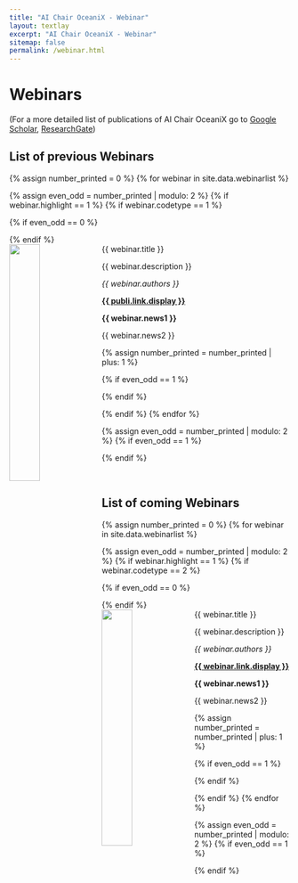 ```yaml
---
title: "AI Chair OceaniX - Webinar"
layout: textlay
excerpt: "AI Chair OceaniX - Webinar"
sitemap: false
permalink: /webinar.html
---
```


# Webinars
(For a more detailed list of publications of AI Chair OceaniX <!--full list see [below](#full-list) or--> go to [Google Scholar](https://scholar.google.ch/citations?user=0donG7gAAAAJ), [ResearchGate](https://www.researchgate.net/profile/Ronan_Fablet))

## List of previous Webinars

{% assign number_printed = 0 %}
{% for webinar in site.data.webinarlist %}

{% assign even_odd = number_printed | modulo: 2 %}
{% if webinar.highlight == 1 %}
{% if webinar.codetype == 1 %}

{% if even_odd == 0 %}
<div class="row">
{% endif %}

<div class="col-sm-6 clearfix">
 <div class="well">
  <pubtit>{{ webinar.title }}</pubtit>
  <img src="{{ site.url }}{{ site.baseurl }}/images/webinarpic/{{ webinar.image }}" class="img-responsive" width="33%" style="float: left" />
  <p>{{ webinar.description }}</p>
  <p><em>{{ webinar.authors }}</em></p>
  <p><strong><a href="{{ webinar.link.url }}">{{ publi.link.display }}</a></strong></p>
  <p class="text-danger"><strong> {{ webinar.news1 }}</strong></p>
  <p> {{ webinar.news2 }}</p>
 </div>
</div>

{% assign number_printed = number_printed | plus: 1 %}

{% if even_odd == 1 %}
</div>
{% endif %}

{% endif %}
{% endfor %}

{% assign even_odd = number_printed | modulo: 2 %}
{% if even_odd == 1 %}
</div>
{% endif %}

<p> &nbsp; </p>

 
## List of coming Webinars

{% assign number_printed = 0 %}
{% for webinar in site.data.webinarlist %}

{% assign even_odd = number_printed | modulo: 2 %}
{% if webinar.highlight == 1 %}
{% if webinar.codetype == 2 %}

{% if even_odd == 0 %}
<div class="row">
{% endif %}

<div class="col-sm-6 clearfix">
 <div class="well">
  <pubtit>{{ webinar.title }}</pubtit>
  <img src="{{ site.url }}{{ site.baseurl }}/images/webinarpic/{{ webinar.image }}" class="img-responsive" width="33%" style="float: left" />
  <p>{{ webinar.description }}</p>
  <p><em>{{ webinar.authors }}</em></p>
  <p><strong><a href="{{ webinar.link.url }}">{{ webinar.link.display }}</a></strong></p>
  <p class="text-danger"><strong> {{ webinar.news1 }}</strong></p>
  <p> {{ webinar.news2 }}</p>
 </div>
</div>

{% assign number_printed = number_printed | plus: 1 %}

{% if even_odd == 1 %}
</div>
{% endif %}

{% endif %}
{% endfor %}

{% assign even_odd = number_printed | modulo: 2 %}
{% if even_odd == 1 %}
</div>
{% endif %}

<p> &nbsp; </p>



